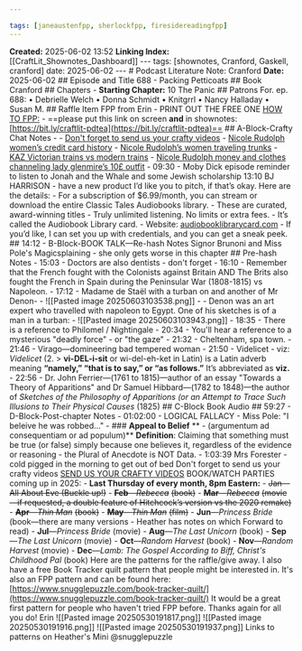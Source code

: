 ```yaml
---

tags: [janeaustenfpp, sherlockfpp, firesidereadingfpp]
---
```


**Created:** 2025-06-02 13:52 **Linking Index:** [[CraftLit_Shownotes_Dashboard]] --- tags: [shownotes, Cranford, Gaskell, cranford] date: 2025-06-02 --- # Podcast Literature Note: Cranford **Date:** 2025-06-02 ## Episode and Title 688 - Packing Petticoats ## Book Cranford ## Chapters - **Starting Chapter:** 10 The Panic ## Patrons For. ep. 688: • Debrielle Welch • Donna Schmidt • Knitgrrl • Nancy Halladay • Susan M. ## Raffle Item FPP from Erin - PRINT OUT THE FREE ONE [HOW TO FPP:](https://static1.squarespace.com/static/5c0958af1aef1d7be40b8fd4/t/659c41cc10466e5f57b3a44a/1704739276477/How+to+Foundation+Paper+Piece.pdf) - ==please put this link on screen **and** in shownotes: [https://bit.ly/craftlit-pdtea](https://bit.ly/craftlit-pdtea)== ## A-Block-Crafty Chat Notes - - [Don't forget to send us your crafty videos](https://bit.ly/craftlit-be-crafty) - [Nicole Rudolph women’s credit card history](https://youtube.com/watch?v=FWUaS5a50DI&si=LQ81qWxIaZkyWNca) - [Nicole Rudolph’s women traveling trunks](https://www.youtube.com/watch?v=GEu_pX8FNpI&t=1470s) - [KAZ Victorian trains vs modern trains](https://www.youtube.com/watch?v=gcmrqIdJw3o) - [Nicole Rudolph money and clothes channeling lady glenmire’s 10£ outfit](https://youtube.com/watch?v=jRBAqA8YXcY&si=Wa_SHcpoXJDcCRgl) - 09:30 - Moby Dick episode reminder to listen to Jonah and the Whale and some Jewish scholarship 13:10 BJ HARRISON - have a new product I’d like you to pitch, if that’s okay. Here are the details: - For a subscription of $6.99/month, you can stream or download the entire Classic Tales Audiobooks library. - These are curated, award-winning titles - Truly unlimited listening. No limits or extra fees. - It’s called the Audiobook Library card. - Website: [audiobooklibrarycard.com](http://audiobooklibrarycard.com/) - If you’d like, I can set you up with credentials, and you can get a sneak peek. ## 14:12 - B-Block-BOOK TALK—Re-hash Notes Signor Brunoni and Miss Pole's Magicsplaining - she only gets worse in this chapter ## Pre-hash Notes - 15:03 - Doctors are also dentists - don't forget - 16:10 - Remember that the French fought with the Colonists against Britain AND The Brits also fought the French in Spain during the Peninsular War (1808-1815) vs Napoleon. - 17:12 - Madame de Staël with a turban on and another of Mr Denon- - ![[Pasted image 20250603103538.png]] - - Denon was an art expert who travelled with napoleon to Egypt. One of his sketches is of a man in a turban: - ![[Pasted image 20250603103943.png]] - 18:35 - There is a reference to Philomel / Nightingale - 20:34 - You'll hear a reference to a mysterious "deadly force" - or "the gaze" - 21:32 - Cheltenham, spa town. - 21:46 - Virago—domineering bad tempered woman - 21:50 - Videlicet - viz: _Videlicet_ (2. > **vi-DEL-i-sit** or wi-del-eh-ket in Latin) is a Latin adverb meaning **“namely,” “that is to say,” or “as follows.”** It’s abbreviated as **viz.** - 22:56 - Dr. John Ferrier—(1761 to 1815)—author of an essay "Towards a Theory of Apparitions" and Dr Samuel Hibbard—(1782 to 1848)—the author of *Sketches of the Philosophy of Apparitions (or an Attempt to Trace Such Illusions to Their Physical Causes* (1825) ## C-Block Book Audio ## 59:27 - D-Block-Post-chapter Notes - 01:02:00 - LOGICAL FALLACY - Miss Pole: "I beleive he was robbed..." - ### **Appeal to Belief** ** - (argumentum ad consequentiam or ad populum)** **Definition**: Claiming that something must be true (or false) simply because one believes it, regardless of the evidence or reasoning - the Plural of Anecdote is NOT Data. - 1:03:39 Mrs Forester - cold pigged in the morning to get out of bed Don't forget to send us your crafty videos [SEND US YOUR CRAFTY VIDEOS](https://bit.ly/craftlit-be-crafty) BOOK/WATCH PARTIES coming up in 2025: - **Last Thursday of every month, 8pm Eastern:** - ~~Jan—All About Eve (Buckle up!)~~ - **~~Feb~~**~~—~~_~~Rebecca~~_ ~~(book)~~ - **~~Mar~~**~~—~~_~~Rebecca~~_ ~~(movie —if requested, a double feature of Hitchcock’s version vs the 2020 remake)~~ - **~~Apr~~**~~—~~_~~Thin Man~~_ ~~(book)~~ - **~~May~~**~~—~~_~~Thin Man~~_ ~~(film)~~ - **Jun**—_Princess Bride_ (book—there are many versions - Heather has notes on which Forward to read) - **Jul**—_Princess Bride_ (movie) - **Aug**—_The Last Unicorn_ (book) - **Sep**—_The Last Unicorn_ (movie) - **Oct**—_Random Harvest_ (book) - **Nov**—_Random Harvest_ (movie) - **Dec**—_Lamb: The Gospel According to Biff, Christ's Childhood Pal_ (book) Here are the patterns for the raffle/give away. I also have a free Book Tracker quilt pattern that people might be interested in. It's also an FPP pattern and can be found here: [https://www.snugglepuzzle.com/book-tracker-quilt/](https://www.snugglepuzzle.com/book-tracker-quilt/) It would be a great first pattern for people who haven't tried FPP before. Thanks again for all you do! Erin ![[Pasted image 20250530191817.png]] ![[Pasted image 20250530191916.png]] ![[Pasted image 20250530191937.png]] Links to patterns on Heather's Mini @snugglepuzzle